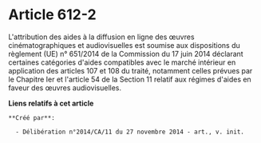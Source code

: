 # Article 612-2

L'attribution des aides à la diffusion en ligne des œuvres cinématographiques et audiovisuelles est soumise aux dispositions
du règlement (UE) n° 651/2014 de la Commission du 17 juin 2014 déclarant certaines catégories d'aides compatibles avec le
marché intérieur en application des articles 107 et 108 du traité, notamment celles prévues par le Chapitre Ier et l'article
54 de la Section 11 relatif aux régimes d'aides en faveur des œuvres audiovisuelles.

**Liens relatifs à cet article**

	**Créé par**:

	  - Délibération n°2014/CA/11 du 27 novembre 2014 - art., v. init.
